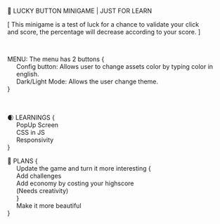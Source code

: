 🐢 LUCKY BUTTON MINIGAME | JUST FOR LEARN

[ This minigame is a test of luck for a chance to validate your click  
and score, the percentage will decrease according to your score.   ]   

⠀  

MENU: The menu has 2 buttons {  
⠀⠀Config button: Allows user to change assets color by typing color in  
⠀⠀english.  
⠀⠀Dark/Light Mode: Allows the user change theme.  
}  
⠀  
⠀  

🌒 LEARNINGS {  
⠀⠀PopUp Screen  
⠀⠀CSS in JS  
⠀⠀Responsivity  
}  
  
🦎 PLANS {  
⠀⠀Update the game and turn it more interesting {  
  ⠀⠀Add challenges  
  ⠀⠀Add economy by costing your highscore  
  ⠀⠀(Needs creativity)  
⠀⠀}  
⠀⠀Make it more beautiful  
}  
